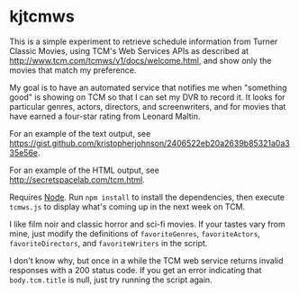 kjtcmws
=======

This is a simple experiment to retrieve schedule information from Turner
Classic Movies, using TCM's Web Services APIs as described at
<http://www.tcm.com/tcmws/v1/docs/welcome.html>, and show only the
movies that match my preference.

My goal is to have an automated service that notifies me when "something good"
is showing on TCM so that I can set my DVR to record it.  It looks for
particular genres, actors, directors, and screenwriters, and for movies
that have earned a four-star rating from Leonard Maltin.

For an example of the text output, see <https://gist.github.com/kristopherjohnson/2406522eb20a2639b85321a0a335e56e>.

For an example of the HTML output, see <http://secretspacelab.com/tcm.html>.

Requires [Node](http://nodejs.org).  Run `npm install` to install the
dependencies, then execute `tcmws.js` to display what's coming up in the next
week on TCM.

I like film noir and classic horror and sci-fi movies.  If your tastes vary
from mine, just modify the definitions of `favoriteGenres`, `favoriteActors`,
`favoriteDirectors`, and `favoriteWriters` in the script.

I don't know why, but once in a while the TCM web service returns invalid
responses with a 200 status code.  If you get an error indicating that
`body.tcm.title` is null, just try running the script again.

